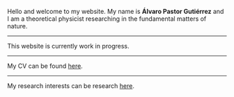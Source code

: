 
Hello and welcome to my website. My name is **Álvaro Pastor Gutiérrez** and I am a theoretical physicist researching in the fundamental matters of nature. 
* * * 
This website is currently work in progress.
* * * 
My CV can be found [here](./cv.html).
* * *
My research interests can be research [here](./research.html).

